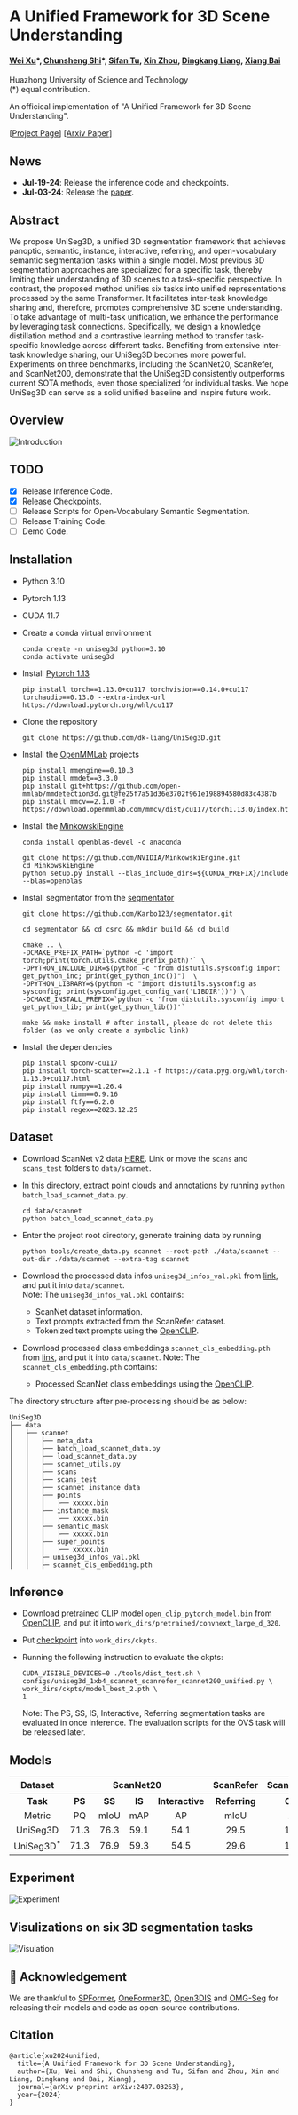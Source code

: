 # A Unified Framework for 3D Scene Understanding

#### [Wei Xu](https://scholar.google.com.hk/citations?hl=zh-CN&user=oMvFn0wAAAAJ)</sup>\*, [Chunsheng Shi](https://github.com/chunshengshi)</sup>\*, [Sifan Tu](https://github.com/SamorsetTuska), [Xin Zhou](https://lmd0311.github.io/), [Dingkang Liang](https://scholar.google.com/citations?user=Tre69v0AAAAJ&hl=zh-CN), [Xiang Bai](https://scholar.google.com/citations?user=UeltiQ4AAAAJ&hl=zh-CN)
Huazhong University of Science and Technology<br>
(*) equal contribution.

An officical implementation of "A Unified Framework for 3D Scene Understanding".<br>

[[Project Page](https://dk-liang.github.io/UniSeg3D/)]  [[Arxiv Paper](https://arxiv.org/abs/2407.03263)]

## News
- **Jul-19-24**: Release the inference code and checkpoints.
- **Jul-03-24**: Release the [paper](https://arxiv.org/abs/2407.03263).

## Abstract
We propose UniSeg3D, a unified 3D segmentation framework that achieves panoptic, semantic, instance, interactive, referring, and open-vocabulary semantic segmentation tasks within a single model. Most previous 3D segmentation approaches are specialized for a specific task, thereby limiting their understanding of 3D scenes to a task-specific perspective. In contrast, the proposed method unifies six tasks into unified representations processed by the same Transformer. It facilitates inter-task knowledge sharing and, therefore, promotes comprehensive 3D scene understanding. To take advantage of multi-task unification, we enhance the performance by leveraging task connections. Specifically, we design a knowledge distillation method and a contrastive learning method to transfer task-specific knowledge across different tasks. Benefiting from extensive inter-task knowledge sharing, our UniSeg3D becomes more powerful. Experiments on three benchmarks, including the ScanNet20, ScanRefer, and ScanNet200, demonstrate that the UniSeg3D consistently outperforms current SOTA methods, even those specialized for individual tasks. We hope UniSeg3D can serve as a solid unified baseline and inspire future work.

## Overview
![Introduction](content/introduction.png)

## TODO
- [x] Release Inference Code.
- [x] Release Checkpoints.
- [ ] Release Scripts for Open-Vocabulary Semantic Segmentation.
- [ ] Release Training Code.
- [ ] Demo Code.

## Installation

- Python 3.10
- Pytorch 1.13
- CUDA 11.7

- Create a conda virtual environment
  ```
  conda create -n uniseg3d python=3.10
  conda activate uniseg3d
  ```
- Install [Pytorch 1.13](https://pytorch.org/)
  ```
  pip install torch==1.13.0+cu117 torchvision==0.14.0+cu117 torchaudio==0.13.0 --extra-index-url https://download.pytorch.org/whl/cu117
  ```

- Clone the repository
  ```
  git clone https://github.com/dk-liang/UniSeg3D.git
  ```

- Install the [OpenMMLab](https://github.com/open-mmlab) projects
  ```
  pip install mmengine==0.10.3
  pip install mmdet==3.3.0
  pip install git+https://github.com/open-mmlab/mmdetection3d.git@fe25f7a51d36e3702f961e198894580d83c4387b
  pip install mmcv==2.1.0 -f https://download.openmmlab.com/mmcv/dist/cu117/torch1.13.0/index.html
  ```

- Install the [MinkowskiEngine](https://github.com/NVIDIA/MinkowskiEngine)
  ```
  conda install openblas-devel -c anaconda

  git clone https://github.com/NVIDIA/MinkowskiEngine.git
  cd MinkowskiEngine
  python setup.py install --blas_include_dirs=${CONDA_PREFIX}/include --blas=openblas
  ```

- Install segmentator from the [segmentator](https://github.com/Karbo123/segmentator)
  ```
  git clone https://github.com/Karbo123/segmentator.git

  cd segmentator && cd csrc && mkdir build && cd build

  cmake .. \
  -DCMAKE_PREFIX_PATH=`python -c 'import torch;print(torch.utils.cmake_prefix_path)'` \
  -DPYTHON_INCLUDE_DIR=$(python -c "from distutils.sysconfig import get_python_inc; print(get_python_inc())")  \
  -DPYTHON_LIBRARY=$(python -c "import distutils.sysconfig as sysconfig; print(sysconfig.get_config_var('LIBDIR'))") \
  -DCMAKE_INSTALL_PREFIX=`python -c 'from distutils.sysconfig import get_python_lib; print(get_python_lib())'` 

  make && make install # after install, please do not delete this folder (as we only create a symbolic link)
  ```

- Install the dependencies
  ```
  pip install spconv-cu117
  pip install torch-scatter==2.1.1 -f https://data.pyg.org/whl/torch-1.13.0+cu117.html
  pip install numpy==1.26.4
  pip install timm==0.9.16
  pip install ftfy==6.2.0
  pip install regex==2023.12.25
  ```

## Dataset

- Download ScanNet v2 data [HERE](https://github.com/ScanNet/ScanNet). Link or move the `scans` and `scans_test` folders to `data/scannet`.

- In this directory, extract point clouds and annotations by running `python batch_load_scannet_data.py`.
  ```
  cd data/scannet
  python batch_load_scannet_data.py
  ```

- Enter the project root directory, generate training data by running
  ```
  python tools/create_data.py scannet --root-path ./data/scannet --out-dir ./data/scannet --extra-tag scannet
  ```

- Download the processed data infos `uniseg3d_infos_val.pkl` from [link](https://github.com/chunshengshi/UniSeg3D/releases/download/v1.0/uniseg3d_infos_val.pkl), and put it into `data/scannet`.<br>
  Note: The `uniseg3d_infos_val.pkl` contains:
  - ScanNet dataset information.
  - Text prompts extracted from the ScanRefer dataset.
  - Tokenized text prompts using the [OpenCLIP](https://github.com/lxtGH/OMG-Seg/tree/main/ext/open_clip).

- Download processed class embeddings `scannet_cls_embedding.pth` from [link](https://github.com/chunshengshi/UniSeg3D/releases/download/v1.0/scannet_cls_embedding.pth), and put it into `data/scannet`.
  Note: The `scannet_cls_embedding.pth` contains:
  - Processed ScanNet class embeddings using the [OpenCLIP](https://github.com/lxtGH/OMG-Seg/tree/main/ext/open_clip).

The directory structure after pre-processing should be as below:
```
UniSeg3D
├── data
│   ├── scannet
│   │   ├── meta_data
│   │   ├── batch_load_scannet_data.py
│   │   ├── load_scannet_data.py
│   │   ├── scannet_utils.py
│   │   ├── scans
│   │   ├── scans_test
│   │   ├── scannet_instance_data
│   │   ├── points
│   │   │   ├── xxxxx.bin
│   │   ├── instance_mask
│   │   │   ├── xxxxx.bin
│   │   ├── semantic_mask
│   │   │   ├── xxxxx.bin
│   │   ├── super_points
│   │   │   ├── xxxxx.bin
│   │   ├─ uniseg3d_infos_val.pkl
│   │   ├─ scannet_cls_embedding.pth
```

## Inference

- Download pretrained CLIP model `open_clip_pytorch_model.bin` from [OpenCLIP](https://huggingface.co/laion/CLIP-convnext_large_d_320.laion2B-s29B-b131K-ft-soup/blob/main/open_clip_pytorch_model.bin), and put it into `work_dirs/pretrained/convnext_large_d_320`.

- Put [checkpoint](https://github.com/chunshengshi/UniSeg3D/releases/download/v1.0/model_best_2.pth) into `work_dirs/ckpts`.

- Running the following instruction to evaluate the ckpts:
  ```shell
  CUDA_VISIBLE_DEVICES=0 ./tools/dist_test.sh \
  configs/uniseg3d_1xb4_scannet_scanrefer_scannet200_unified.py \
  work_dirs/ckpts/model_best_2.pth \
  1
  ```
  Note: The PS, SS, IS, Interactive, Referring segmentation tasks are evaluated in once inference. The evaluation scripts for the OVS task will be released later.

## Models

<table style="border-collapse: collapse; text-align: center; vertical-align: middle;">
  <tr>
    <th style="text-align: center; vertical-align: middle;">Dataset</th>
    <th colspan="4" style="text-align: center; vertical-align: middle;">ScanNet20</th>
    <th style="text-align: center; vertical-align: middle;">ScanRefer</th>
    <th style="text-align: center; vertical-align: middle;">ScanNet200</th>
    <th style="text-align: center; vertical-align: middle;">Download</th>
  </tr>
  <tr>
    <th style="text-align: center; vertical-align: middle;">Task</th>
    <th style="text-align: center; vertical-align: middle;">PS</th>
    <th style="text-align: center; vertical-align: middle;">SS</th>
    <th style="text-align: center; vertical-align: middle;">IS</th>
    <th style="text-align: center; vertical-align: middle;">Interactive</th>
    <th style="text-align: center; vertical-align: middle;">Referring</th>
    <th style="text-align: center; vertical-align: middle;">OVS</th>
    <th style="text-align: center; vertical-align: middle;">ckpt</th>
  </tr>
  <tr>
    <td align="center">Metric</td>
    <td align="center">PQ</td>
    <td align="center">mIoU</td>
    <td align="center">mAP</td>
    <td align="center">AP</td>
    <td align="center">mIoU</td>
    <td align="center">AP</td>
    <td align="center">-</td>
  </tr>
  <tr>
    <td align="center">UniSeg3D</td>
    <td align="center">71.3</td>
    <td align="center">76.3</td>
    <td align="center">59.1</td>
    <td align="center">54.1</td>
    <td align="center">29.5</td>
    <td align="center">19.6</td>
    <td align="center"><a href="https://github.com/chunshengshi/UniSeg3D/releases/download/v1.0/model_best.pth">link</a></td>
  </tr>
  <tr>
    <td align="center">UniSeg3D<sup>*<sup></td>
    <td align="center">71.3</td>
    <td align="center">76.9</td>
    <td align="center">59.3</td>
    <td align="center">54.5</td>
    <td align="center">29.6</td>
    <td align="center">19.7</td>
    <td align="center"><a href="https://github.com/chunshengshi/UniSeg3D/releases/download/v1.0/model_best_2.pth">link</a></td>
  </tr>
</table>

## Experiment
![Experiment](content/comparison.png)

## Visulizations on six 3D segmentation tasks
![Visulation](content/MultiSegVisual-480P.gif)

## 🙏 Acknowledgement
We are thankful to [SPFormer](https://github.com/sunjiahao1999/SPFormer), [OneFormer3D](https://github.com/oneformer3d/oneformer3d), [Open3DIS](https://github.com/VinAIResearch/Open3DIS) and [OMG-Seg](https://github.com/lxtGH/OMG-Seg) for releasing their models and code as open-source contributions.

## Citation
```
@article{xu2024unified,
  title={A Unified Framework for 3D Scene Understanding},
  author={Xu, Wei and Shi, Chunsheng and Tu, Sifan and Zhou, Xin and Liang, Dingkang and Bai, Xiang},
  journal={arXiv preprint arXiv:2407.03263},
  year={2024}
}
```